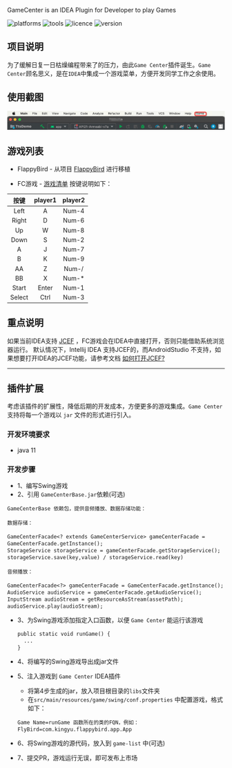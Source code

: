 <!-- Plugin description -->
GameCenter is an IDEA Plugin for Developer to play Games
<!-- Plugin description end -->

![platforms](https://img.shields.io/badge/platforms-macos%20%7C%20windows%20%7C%20linux-blue) ![tools](https://img.shields.io/badge/idea-intellij_IDEA%20%7C%20AndroidStudio-blue) ![licence](https://img.shields.io/badge/licence-MIT-blue) ![version](https://img.shields.io/badge/version-v1.0.1-blue)

## 项目说明

为了缓解日复一日枯燥编程带来了的压力，由此`Game Center`插件诞生。`Game Center`顾名思义，是在`IDEA`中集成一个游戏菜单，方便开发同学工作之余使用。

## 使用截图

![plugin display](../../configs/game_display.png)

## 游戏列表

- FlappyBird - 从项目 [FlappyBird](https://github.com/kingyuluk/FlappyBird) 进行移植

- FC游戏 - [游戏清单](https://github.com/YangLang116/nes-game-list) 按键说明如下：

|  按键  | player1 | player2 |
| :----: | :-----: | :-----: |
|  Left  |    A    |  Num-4  |
| Right  |    D    |  Num-6  |
|   Up   |    W    |  Num-8  |
|  Down  |    S    |  Num-2  |
|   A    |    J    |  Num-7  |
|   B    |    K    |  Num-9  |
|   AA   |    Z    |  Num-/  |
|   BB   |    X    | Num-\*  |
| Start  |  Enter  |  Num-1  |
| Select |  Ctrl   |  Num-3  |


## 重点说明

如果当前IDEA支持 [JCEF](https://plugins.jetbrains.com/docs/intellij/jcef.html) ，FC游戏会在IDEA中直接打开，否则只能借助系统浏览器运行。
默认情况下，Intellij IDEA 支持JCEF的，而AndroidStudio
不支持，如果想要打开IDEA的JCEF功能，请参考文档 [如何打开JCEF?](https://yanglang116.github.io/iFlutter/content/chapter-9/part-1.html)

---

## 插件扩展

考虑该插件的扩展性，降低后期的开发成本，方便更多的游戏集成。`Game Center` 支持将每一个游戏以 `jar` 文件的形式进行引入。

### 开发环境要求

- java 11

### 开发步骤

- 1、编写Swing游戏
- 2、引用 `GameCenterBase.jar`依赖(可选)

```
GameCenterBase 依赖包，提供音频播放、数据存储功能：

数据存储：

GameCenterFacade<? extends GameCenterService> gameCenterFacade = GameCenterFacade.getInstance();
StorageService storageService = gameCenterFacade.getStorageService();
storageService.save(key,value) / storageService.read(key)

音频播放：

GameCenterFacade<?> gameCenterFacade = GameCenterFacade.getInstance();
AudioService audioService = gameCenterFacade.getAudioService();
InputStream audioStream = getResourceAsStream(assetPath);
audioService.play(audioStream);
```

- 3、为Swing游戏添加指定入口函数，以便 `Game Center` 能运行该游戏
    ```
    public static void runGame() {
      ...
    }
    ```

- 4、将编写的Swing游戏导出成jar文件

- 5、注入游戏到 `Game Center` IDEA插件
    - 将第4步生成的jar，放入项目根目录的`libs`文件夹
    - 在`src/main/resources/game/swing/conf.properties` 中配置游戏，格式如下：

  ```
  Game Name=runGame 函数所在的类的FQN，例如：FlyBird=com.kingyu.flappybird.app.App
  ```

- 6、将Swing游戏的源代码，放入到 `game-list` 中(可选)

- 7、提交PR，游戏运行无误，即可发布上市场
